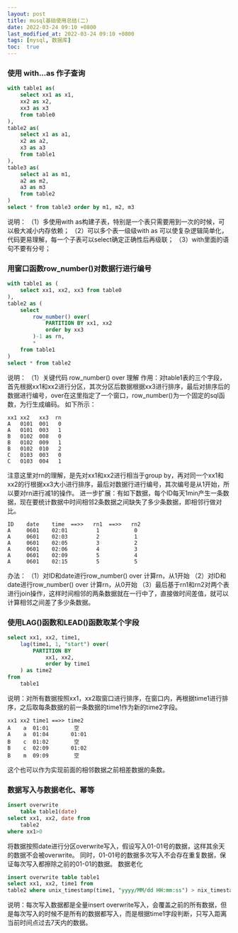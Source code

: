 ```yaml
---
layout: post
title: musql基础使用总结(二)
date: 2022-03-24 09:10 +0800
last_modified_at: 2022-03-24 09:10 +0800
tags: [mysql, 数据库]
toc:  true
---
```



### 使用 with...as 作子查询
```sql
with table1 as(
    select xx1 as x1,
    xx2 as x2,
    xx3 as x3
    from table0
),
table2 as(
    select x1 as a1,
    x2 as a2,
    x3 as a3
    from table1
),
table3 as(
    select a1 as m1,
    a2 as m2,
    a3 as m3
    from table2
)
select * from table3 order by m1, m2, m3
```
说明：
（1）多使用with as构建子表，特别是一个表只需要用到一次的时候，可以极大减小内存依赖；
（2）可以多个表一级级with as 可以使复杂逻辑简单化，代码更易理解，每一个子表可以select确定正确性后再级联；
（3）with里面的语句不要有分号；


### 用窗口函数row_number()对数据行进行编号
```sql
with table1 as (
    select xx1, xx2, xx3 from table0
),
table2 as (
    select 
        row_number() over(
            PARTITION BY xx1, xx2
            order by xx3
        )-1 as rn,
        *
    from table1
)
select * from table2
```
说明：
（1）关键代码 row_number() over 理解
作用：对table1表的三个字段，首先根据xx1和xx2进行分区，其次分区后数据根据xx3进行排序，最后对排序后的数据进行编号，over在这里指定了一个窗口，row_number()为一个固定的sql函数，为行生成编码。
如下所示：
```
xx1 xx2   xx3  rn
A   0101  001   0
A   0101  003   1
B   0102  008   0
B   0102  009   1
B   0102  010   2
C   0103  003   0
C   0103  004   1
```
注意这里对rn的理解，是先对xx1和xx2进行相当于group by，再对同一个xx1和xx2的行根据xx3大小进行排序，最后对数据行进行编号，其次编号是从1开始，所以要对rn进行减1的操作。
进一步扩展：有如下数据，每个ID每天1min产生一条数据，现在要统计数据中时间相邻2条数据之间缺失了多少条数据，即相邻行做对比。

```
ID    date    time  ==>>   rn1  ==>>   rn2
A     0601    02:01         1           0
A     0601    02:03         2           1
A     0601    02:05         3           2
A     0601    02:06         4           3
A     0601    02:09         5           4
A     0601    02:15         5           5
```
办法：
（1）对ID和date进行row_number() over 计算rn，从1开始
（2）对ID和date进行row_number() over 计算rn，从0开始
（3）最后基于rn1和rn2对两个表进行join操作，这样时间相邻的两条数据就在一行中了，直接做时间差值，就可以计算相邻之间差了多少条数据。


### 使用LAG()函数和LEAD()函数取某个字段
```sql
select xx1, xx2, time1,
    lag(time1, 1, "start") over(
        PARTITION BY 
            xx1, xx2, 
            order by time1
    ) as time2
from 
    table1
```
说明：对所有数据按照xx1，xx2取窗口进行排序，在窗口内，再根据time1进行排序，之后取每条数据的前一条数据的time1作为新的time2字段。
```
xx1 xx2 time1 ==>> time2
A    a  01:01        空
A    a  01:04       01:01
B    c  01:02        空
B    c  02:09       01:02
B    m  09:09        空
```
这个也可以作为实现前面的相邻数据之前相差数据的条数。


### 数据写入与数据老化、幂等
```sql
insert overwrite 
    table table1(date)
select xx1, xx2, date from 
    table2
where xx1>0
```
将数据按照date进行分区overwrite写入，假设写入01-01号的数据，这样其余天的数据不会被overwrite。
同时，01-01号的数据多次写入不会存在重复数据，保证每次写入都擦除之前的01-01的数据。
数据老化
```sql
insert overwrite table table1
select xx1, xx2, time1 from 
table2 where unix_timestamp(time1, "yyyy/MM/dd HH:mm:ss") > nix_timestamp(current(), "yyyy/MM/dd HH:mm:ss")-86400*7
```
说明：每次写入数据都是全量insert overwrite写入，会覆盖之前的所有数据，但是每次写入的时候不是所有的数据都写入，而是根据time1字段判断，只写入距离当前时间点过去7天内的数据。
